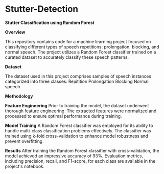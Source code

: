 # Stutter-Detection
 
**Stutter Classification using Random Forest**

**Overview**

This repository contains code for a machine learning project focused on classifying different types of speech repetitions: prolongation, blocking, and normal speech. The project utilizes a Random Forest classifier trained on a curated dataset to accurately classify these speech patterns.

**Dataset**

The dataset used in this project comprises samples of speech instances categorized into three classes:
Repitition
Prolongation
Blocking
Normal speech


**Methodology**

**Feature Engineering**
Prior to training the model, the dataset underwent thorough feature engineering. The extracted features were normalized and processed to ensure optimal performance during training.

**Model Training**
A Random Forest classifier was employed for its ability to handle multi-class classification problems effectively. The classifier was trained using k-fold cross-validation to enhance model robustness and prevent overfitting.

**Results**
After training the Random Forest classifier with cross-validation, the model achieved an impressive accuracy of 93%. Evaluation metrics, including precision, recall, and F1-score, for each class are available in the project's notebook.

